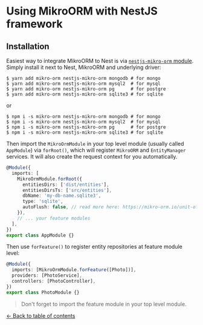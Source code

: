---
---

# Using MikroORM with NestJS framework

## Installation

Easiest way to integrate MikroORM to Nest is via [`nestjs-mikro-orm` module](https://github.com/dario1985/nestjs-mikro-orm).
Simply install it next to Nest, MikroORM and underlying driver: 

```
$ yarn add mikro-orm nestjs-mikro-orm mongodb # for mongo
$ yarn add mikro-orm nestjs-mikro-orm mysql2  # for mysql
$ yarn add mikro-orm nestjs-mikro-orm pg      # for postgre
$ yarn add mikro-orm nestjs-mikro-orm sqlite3 # for sqlite
```

or

```
$ npm i -s mikro-orm nestjs-mikro-orm mongodb # for mongo
$ npm i -s mikro-orm nestjs-mikro-orm mysql2  # for mysql
$ npm i -s mikro-orm nestjs-mikro-orm pg      # for postgre
$ npm i -s mikro-orm nestjs-mikro-orm sqlite3 # for sqlite
```

Then import the `MikroOrmModule` in your top level module (usually called `AppModule`) via 
`forRoot()`, which will register `MikroORM` and `EntityManager` services. It will also 
create the request context for you automatically.

```typescript
@Module({
  imports: [
    MikroOrmModule.forRoot({
      entitiesDirs: ['dist/entities'],
      entitiesDirsTs: ['src/entities'],
      dbName: 'my-db-name.sqlite3',
      type: 'sqlite',
      autoFlush: false, // read more here: https://mikro-orm.io/unit-of-work/
    }),
    // ... your feature modules
  ],
})
export class AppModule {}
```

Then use `forFeature()` to register entity repositories at feature module level:

```typescript
@Module({
  imports: [MikroOrmModule.forFeature([Photo])],
  providers: [PhotoService],
  controllers: [PhotoController],
})
export class PhotoModule {}
```

> Don't forget to import the feature module in your top level module.

[&larr; Back to table of contents](index.md#table-of-contents)
